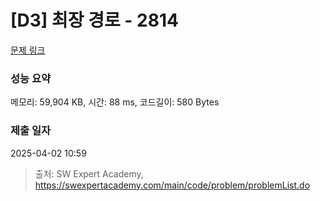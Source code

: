 # [D3] 최장 경로 - 2814 

[문제 링크](https://swexpertacademy.com/main/code/problem/problemDetail.do?contestProbId=AV7GOPPaAeMDFAXB) 

### 성능 요약

메모리: 59,904 KB, 시간: 88 ms, 코드길이: 580 Bytes

### 제출 일자

2025-04-02 10:59



> 출처: SW Expert Academy, https://swexpertacademy.com/main/code/problem/problemList.do
